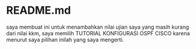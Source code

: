 # README.md
saya membuat ini untuk menambahkan nilai ujian saya yang masih kurang dari nilai kkm, saya memilih TUTORIAL KONFIGURASI OSPF CISCO karena menurut saya pilihan inilah yang saya mengerti.
